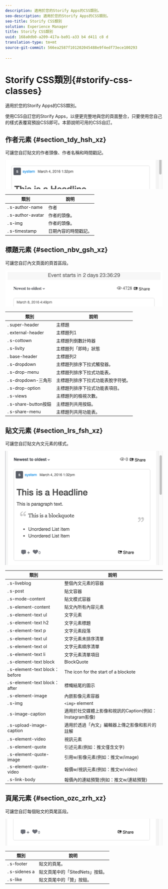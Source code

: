 ```yaml
---
description: 適用於您的Storify Apps的CSS類別。
seo-description: 適用於您的Storify Apps的CSS類別。
seo-title: Storify CSS類別
solution: Experience Manager
title: Storify CSS類別
uuid: 168a0db0-a209-417a-ba91-a33 b4 d411 c8 d
translation-type: tm+mt
source-git-commit: 566ea2587f101202045488e9f4edf73ece100293

---
```



# Storify CSS類別{#storify-css-classes}

適用於您的Storify Apps的CSS類別。

使用CSS自訂您的Storify Apps，以便更完整地與您的頁面整合，只要使用您自己的樣式表覆寫預設CSS即可。本節說明可用的CSS自訂。

## 作者元素 {#section_tdy_hsh_xz}

可讓您自訂貼文的作者頭像、作者名稱和時間戳記。

![](assets/StorifyAuthorCSS.png)

| 類別 | 說明 |
|---|---|
| . s-author-name | 作者 |
| . s-author-avatar | 作者的頭像。 |
| . s-img | 作者的頭像。 |
| . s-timestamp | 日期內容的時間戳記。 |

## 標題元素 {#section_nbv_gsh_xz}

可讓您自訂內文頁面的頁首區段。

![](assets/StorifyHeaderCSS-countdown-1.png)

| **類別** | **說明** |
|---|---|
| . super-header | 主標題 |
| . external-header | 主標題列1 |
| . s-cottown | 主標題列倒數計時器 |
| . s-livity | 主標題列「即時」狀態 |
| . base-header | 主標題列2 |
| . s-dropdown | 主標題列排序下拉式觸發器。 |
| . s-drop-menu | 主標題列排序下拉式功能表。 |
| . s-dropdown-三角形 | 主標題列排序下拉式功能表脫字符號。 |
| . s-drop-option | 主標題列排序下拉式功能表項目。 |
| . s-views | 主標題列的檢視次數。 |
| . s-share-button按鈕 | 主標題列共用按鈕。 |
| . s-share-menu | 主標題列共用功能表。 |

## 貼文元素 {#section_lrs_fsh_xz}

可讓您自訂貼文內文元素的樣式。

![](assets/StorifyPostCSS.png)

| **類別** | **說明** |
|---|---|
| . s-liveblog | 整個內文元素的容器 |
| . s-post | 貼文容器 |
| . s-mode-content | 貼文模式容器 |
| . s-element-content | 貼文內所有內容元素 |
| . s-element-text ul | 文字元素 |
| . s-element-text h2 | 文字元素標題 |
| . s-element-text p | 文字元素段落 |
| . s-element-text ul | 文字元素未排序清單 |
| . s-element-text ol | 文字元素順序清單 |
| . s-element-text li | 文字元素清單項目 |
| . s-element-text block | BlockQuote |
| . s-element-text block：before | The icon for the start of a blockote |
| . s-element-text block：after | 標幟結尾的圖示 |
| . s-element-image | 內嵌影像元素容器 |
| . s-img | `<img>` element |
| . s-image-caption | 適用於社交媒體上影像和視訊的Caption(例如：Instagram影像) |
| . s-upload-image-caption | 適用於透過「內文」編輯器上傳之影像和影片的註解 |
| . s-element-video | 視訊元素 |
| . s-element-quote | 引述元素(例如：推文僅含文字) |
| . s-element-quote-image | 引用w/影像元素(例如：推文w/image) |
| . s-element-quote-video | 報價w/視訊元素(例如：推文w/video) |
| . s-link-body | 報價內的連結預覽(例如：推文w/連結預覽) |

## 頁尾元素 {#section_ozc_zrh_xz}

可讓您自訂每個貼文的頁尾區段。

![](assets/storify_CSS_footer.png)

| **類別** | **說明** |
|---|---|
| . s-footer | 貼文的頁尾。 |
| . s-sidenes a | 貼文頁尾中的「SitedNets」按鈕。 |
| . s-like | 貼文頁尾中的「贊」按鈕。 |

